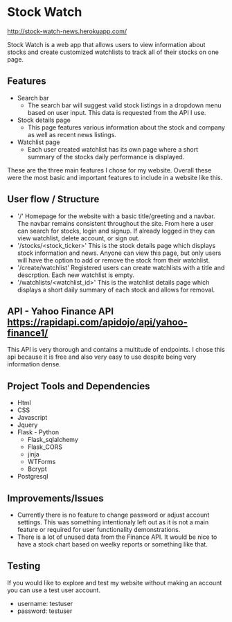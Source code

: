 # Stock Watch

http://stock-watch-news.herokuapp.com/

Stock Watch is a web app that allows users to view information about stocks and create customized watchlists to track all
of their stocks on one page.

## Features

- Search bar
  - The search bar will suggest valid stock listings in a dropdown menu based on user input. This data is requested from the API I use.
- Stock details page
  - This page features various information about the stock and company as well as recent news listings.
- Watchlist page
  - Each user created watchlist has its own page where a short summary of the stocks daily performance is displayed.

These are the three main features I chose for my website. Overall these were the most basic and important features
to include in a website like this.

## User flow / Structure

- '/' Homepage for the website with a basic title/greeting and a navbar. The navbar remains consistent throughout the site.
  From here a user can search for stocks, login and signup. If already logged in they can view watchlist, delete account, or sign out.
- '/stocks/<stock_ticker>' This is the stock details page which displays stock information and news. Anyone can view this page,
  but only users will have the option to add or remove the stock from their watchlist.
- '/create/watchlist' Registered users can create watchlists with a title and descrption. Each new watchlist is empty.
- '/watchlists/<watchlist_id>' This is the watchlist details page which displays a short daily summary of each stock and allows for removal.

## API - Yahoo Finance API https://rapidapi.com/apidojo/api/yahoo-finance1/

This API is very thorough and contains a multitude of endpoints. I chose this api because it is free and also very easy to use
despite being very information dense.

## Project Tools and Dependencies

- Html
- CSS
- Javascript
- Jquery
- Flask - Python
  - Flask_sqlalchemy
  - Flask_CORS
  - jinja
  - WTForms
  - Bcrypt
- Postgresql

## Improvements/Issues

- Currently there is no feature to change password or adjust account settings. This was something intentionaly left out
  as it is not a main feature or required for user functionality demonstrations.
- There is a lot of unused data from the Finance API. It would be nice to have a stock chart based on weelky reports or
  something like that.

## Testing

If you would like to explore and test my website without making an account you can use a test user account.
- username: testuser
- password: testuser